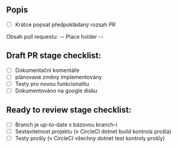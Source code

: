 ## Popis

- [ ] Krátce popsat předpokládaný rozsah PR

Obsah pull requestu: -- Place holder --

## Draft PR stage checklist:

- [ ] Dokumentační komentáře
- [ ] plánované změny implementovány
- [ ] Testy pro novou funkcionalitu
- [ ] Dokumentováno na google disku

## Ready to review stage checklist:

- [ ] Branch je up-to-date s bázovou branch-í
- [ ] Sestavitelnost projektu (v CircleCI dotnet build kontrola prošla)
- [ ] Testy prošly (v CircleCI všechny dotnet test kontroly prošly)
